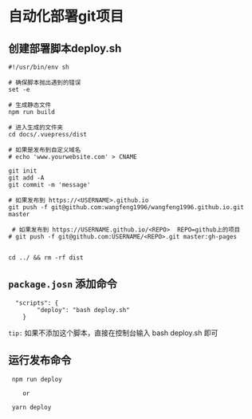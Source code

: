 # 自动化部署git项目

## 创建部署脚本deploy.sh

```shell
#!/usr/bin/env sh

# 确保脚本抛出遇到的错误
set -e

# 生成静态文件
npm run build

# 进入生成的文件夹
cd docs/.vuepress/dist

# 如果是发布到自定义域名
# echo 'www.yourwebsite.com' > CNAME

git init
git add -A
git commit -m 'message'

# 如果发布到 https://<USERNAME>.github.io
git push -f git@github.com:wangfeng1996/wangfeng1996.github.io.git master

 # 如果发布到 https://USERNAME.github.io/<REPO>  REPO=github上的项目
# git push -f git@github.com:USERNAME/<REPO>.git master:gh-pages


cd ../ && rm -rf dist
```

## `package.josn` 添加命令

```shell
  "scripts": {
        "deploy": "bash deploy.sh"
    }
```

`tip:` 如果不添加这个脚本，直接在控制台输入 bash deploy.sh 即可

## 运行发布命令

```shell
 npm run deploy

    or

 yarn deploy
```
   
